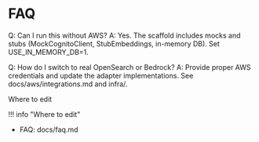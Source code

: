 # FAQ

Q: Can I run this without AWS?
A: Yes. The scaffold includes mocks and stubs (MockCognitoClient, StubEmbeddings, in-memory DB). Set USE_IN_MEMORY_DB=1.

Q: How do I switch to real OpenSearch or Bedrock?
A: Provide proper AWS credentials and update the adapter implementations. See docs/aws/integrations.md and infra/.

Where to edit

!!! info "Where to edit"
- FAQ: docs/faq.md
